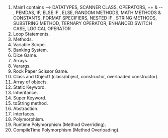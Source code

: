 1. Main1 contains --> DATATYPES, SCANNER CLASS, OPERATORS, ++ & -- , PEMDAS, IF, ELSE IF , ELSE,
                      RANDOM METHODS, MATH METHODS & CONSTANTS, FORMAT SPECIFIERS, NESTED IF , STRING METHODS,
                      SUBSTRING METHOD, TERNARY OPERATOR, ENHANCED SWITCH CASE, LOGICAL OPERATOR
2. Loop Statements.
3. Methods.
4. Variable Scope.
5. Banking System.
6. Dice Game.
7. Arrays.
8. Varargs.
9. Rock Paper Scissor Game.
10. Class and Object1 (class/object, constructor, overloaded constructor).
11. Array of objects.
12. Static Keyword.
13. Inheritance.
14. Super Keyword.
15. toString method.
16. Abstraction.
17. Interfaces.
18. Polymorphism.
19. Runtime Polymorphism (Method Overriding).
20. CompileTime Polymorphism (Method Overloading).
    
